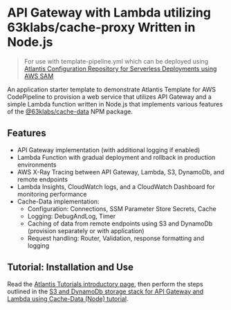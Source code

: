# API Gateway with Lambda utilizing 63klabs/cache-proxy Written in Node.js

> For use with template-pipeline.yml which can be deployed using [Atlantis Configuration Repository for Serverless Deployments using AWS SAM](https://github.com/63Klabs/atlantis-cfn-configuration-repo-for-serverless-deployments)

An application starter template to demonstrate Atlantis Template for AWS CodePipeline to provision a web service that utilizes API Gateway and a simple Lambda function written in Node.js that implements various features of the [@63klabs/cache-data](https://www.npmjs.com/package/@63klabs/cache-data) NPM package.

## Features

- API Gateway implementation (with additional logging if enabled)
- Lambda Function with gradual deployment and rollback in production environments
- AWS X-Ray Tracing between API Gateway, Lambda, S3, DynamoDb, and remote endpoints
- Lambda Insights, CloudWatch logs, and a CloudWatch Dashboard for monitoring performance
- Cache-Data implementation:
  - Configuration: Connections, SSM Parameter Store Secrets, Cache
  - Logging: DebugAndLog, Timer
  - Caching of data from remote endpoints using S3 and DynamoDb (provision separately or with application)
  - Request handling: Router, Validation, response formatting and logging

## Tutorial: Installation and Use

Read the [Atlantis Tutorials introductory page](https://github.com/63Klabs/atlantis-tutorials), then perform the steps outlined in the [S3 and DynamoDb storage stack for API Gateway and Lambda using Cache-Data (Node) tutorial](https://github.com/63Klabs/atlantis-tutorials/tree/main/tutorials/02-s3-dynamo-api-gateway-lambda-cache-data-node).
